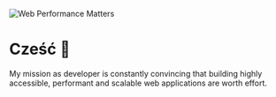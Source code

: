 ![Web Performance Matters](https://i.ibb.co/JtdKjmV/performance-matters.jpg)

# Cześć 👋

My mission as developer is constantly convincing that building highly accessible, performant and scalable web applications are worth effort.
